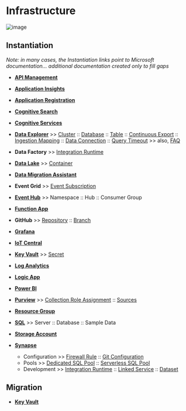 # Infrastructure

![image](https://user-images.githubusercontent.com/44923999/185972867-64465cc3-0769-4045-bc5d-672f573854c7.png)

## Instantiation
_Note: in many cases, the Instantiation links point to Microsoft documentation... additional documentation created only to fill gaps_

* [**API Management**](https://learn.microsoft.com/en-us/azure/api-management/)

* [**Application Insights**](https://learn.microsoft.com/en-us/azure/azure-monitor/app/app-insights-overview)

* [**Application Registration**](Infrastructure_ApplicationRegistration.md)

* [**Cognitive Search**](https://azure.microsoft.com/en-us/products/search)

* [**Cognitive Services**](https://learn.microsoft.com/en-us/azure/cognitive-services/)

* [**Data Explorer**](https://learn.microsoft.com/en-us/azure/data-explorer/) >> [Cluster](Infrastructure_DataExplorer_Cluster.md) :: [Database](Infrastructure_DataExplorer_Database.md) :: [Table](Infrastructure_DataExplorer_Table.md) :: [Continuous Export](https://learn.microsoft.com/en-us/azure/data-explorer/kusto/management/data-export/continuous-data-export) :: [Ingestion Mapping](Infrastructure_DataExplorer_IngestionMapping.md) :: [Data Connection](Infrastructure_DataExplorer_DataConnection.md) :: [Query Timeout](Infrastructure_DataExplorer_QueryTimeout.md) >> also, [FAQ](Infrastructure_DataExplorer.md)

* **Data Factory** >> [Integration Runtime](https://learn.microsoft.com/en-us/azure/data-factory/create-self-hosted-integration-runtime?tabs=data-factory)

* [**Data Lake**](Infrastructure_DataLake.md) >> [Container](Infrastructure_DataLake_Container.md)

* [**Data Migration Assistant**](https://www.microsoft.com/en-us/download/details.aspx?id=53595)

* **Event Grid** >> [Event Subscription](Infrastructure_EventGrid_EventSubscription.md)

* [**Event Hub**](https://learn.microsoft.com/en-us/azure/event-hubs/) >> Namespace :: Hub :: Consumer Group

* [**Function App**](https://learn.microsoft.com/en-us/azure/azure-functions/functions-overview)

* **GitHub** >> [Repository](https://docs.github.com/en/repositories/creating-and-managing-repositories/creating-a-new-repository) :: [Branch](https://docs.github.com/en/pull-requests/collaborating-with-pull-requests/proposing-changes-to-your-work-with-pull-requests/creating-and-deleting-branches-within-your-repository)

* [**Grafana**](https://docs.microsoft.com/en-us/azure/managed-grafana/quickstart-managed-grafana-portal)

* [**IoT Central**](Infrastructure_IoTCentral.md)

* [**Key Vault**](https://learn.microsoft.com/en-us/azure/key-vault) >> [Secret](https://learn.microsoft.com/en-us/azure/key-vault/secrets)

* [**Log Analytics**](Infrastructure_LogAnalytics.md)

* [**Logic App**](https://learn.microsoft.com/en-us/azure/logic-apps/)

* [**Power BI**](https://powerbi.microsoft.com/en-us/)

* [**Purview**](Infrastructure_Purview.md) >> [Collection Role Assignment](Infrastructure_Purview_CollectionRoleAssignment.md) :: [Sources](Infrastructure_Purview_Sources.md)

* [**Resource Group**](Infrastructure_ResourceGroup.md)

* [**SQL**](Infrastructure_SQL.md) >> Server :: Database :: Sample Data

* [**Storage Account**](Infrastructure_StorageAccount.md)

* [**Synapse**](Infrastructure_Synapse.md)
  * Configuration >> [Firewall Rule](Infrastructure_Synapse_FirewallRules.md) :: [Git Configuration](Infrastructure_Synapse_GitConfiguration.md)
  * Pools >> [Dedicated SQL Pool](https://learn.microsoft.com/en-us/azure/synapse-analytics/quickstart-create-sql-pool-studio) :: [Serverless SQL Pool](https://learn.microsoft.com/en-us/azure/synapse-analytics/quickstart-serverless-sql-pool)
  * Development >> [Integration Runtime](https://learn.microsoft.com/en-us/azure/data-factory/create-self-hosted-integration-runtime?tabs=data-factory) :: [Linked Service](https://learn.microsoft.com/en-us/azure/data-factory/concepts-linked-services?tabs=data-factory) :: [Dataset](https://learn.microsoft.com/en-us/azure/data-factory/concepts-datasets-linked-services?tabs=data-factory) 

## Migration

* [**Key Vault**](Infrastructure_Migration_KeyVaults.md)
